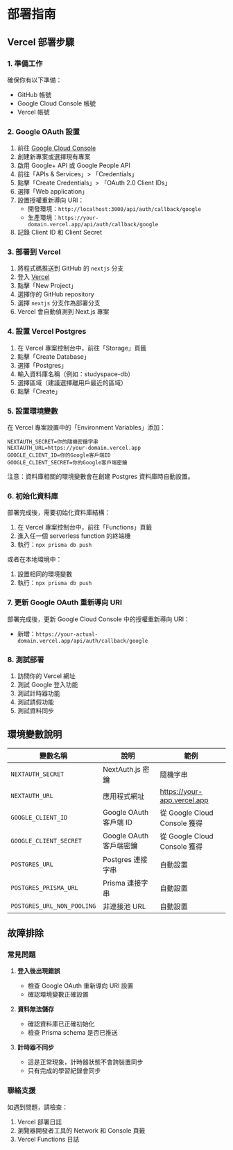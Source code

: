 # 部署指南

## Vercel 部署步驟

### 1. 準備工作

確保你有以下準備：
- GitHub 帳號
- Google Cloud Console 帳號
- Vercel 帳號

### 2. Google OAuth 設置

1. 前往 [Google Cloud Console](https://console.cloud.google.com/)
2. 創建新專案或選擇現有專案
3. 啟用 Google+ API 或 Google People API
4. 前往「APIs & Services」> 「Credentials」
5. 點擊「Create Credentials」> 「OAuth 2.0 Client IDs」
6. 選擇「Web application」
7. 設置授權重新導向 URI：
   - 開發環境：`http://localhost:3000/api/auth/callback/google`
   - 生產環境：`https://your-domain.vercel.app/api/auth/callback/google`
8. 記錄 Client ID 和 Client Secret

### 3. 部署到 Vercel

1. 將程式碼推送到 GitHub 的 `nextjs` 分支
2. 登入 [Vercel](https://vercel.com)
3. 點擊「New Project」
4. 選擇你的 GitHub repository
5. 選擇 `nextjs` 分支作為部署分支
6. Vercel 會自動偵測到 Next.js 專案

### 4. 設置 Vercel Postgres

1. 在 Vercel 專案控制台中，前往「Storage」頁籤
2. 點擊「Create Database」
3. 選擇「Postgres」
4. 輸入資料庫名稱（例如：studyspace-db）
5. 選擇區域（建議選擇離用戶最近的區域）
6. 點擊「Create」

### 5. 設置環境變數

在 Vercel 專案設置中的「Environment Variables」添加：

```
NEXTAUTH_SECRET=你的隨機密鑰字串
NEXTAUTH_URL=https://your-domain.vercel.app
GOOGLE_CLIENT_ID=你的Google客戶端ID
GOOGLE_CLIENT_SECRET=你的Google客戶端密鑰
```

注意：資料庫相關的環境變數會在創建 Postgres 資料庫時自動設置。

### 6. 初始化資料庫

部署完成後，需要初始化資料庫結構：

1. 在 Vercel 專案控制台中，前往「Functions」頁籤
2. 進入任一個 serverless function 的終端機
3. 執行：`npx prisma db push`

或者在本地環境中：
1. 設置相同的環境變數
2. 執行：`npx prisma db push`

### 7. 更新 Google OAuth 重新導向 URI

部署完成後，更新 Google Cloud Console 中的授權重新導向 URI：
- 新增：`https://your-actual-domain.vercel.app/api/auth/callback/google`

### 8. 測試部署

1. 訪問你的 Vercel 網址
2. 測試 Google 登入功能
3. 測試計時器功能
4. 測試請假功能
5. 測試資料同步

## 環境變數說明

| 變數名稱 | 說明 | 範例 |
|---------|------|------|
| `NEXTAUTH_SECRET` | NextAuth.js 密鑰 | 隨機字串 |
| `NEXTAUTH_URL` | 應用程式網址 | https://your-app.vercel.app |
| `GOOGLE_CLIENT_ID` | Google OAuth 客戶端 ID | 從 Google Cloud Console 獲得 |
| `GOOGLE_CLIENT_SECRET` | Google OAuth 客戶端密鑰 | 從 Google Cloud Console 獲得 |
| `POSTGRES_URL` | Postgres 連接字串 | 自動設置 |
| `POSTGRES_PRISMA_URL` | Prisma 連接字串 | 自動設置 |
| `POSTGRES_URL_NON_POOLING` | 非連接池 URL | 自動設置 |

## 故障排除

### 常見問題

1. **登入後出現錯誤**
   - 檢查 Google OAuth 重新導向 URI 設置
   - 確認環境變數正確設置

2. **資料無法儲存**
   - 確認資料庫已正確初始化
   - 檢查 Prisma schema 是否已推送

3. **計時器不同步**
   - 這是正常現象，計時器狀態不會跨裝置同步
   - 只有完成的學習紀錄會同步

### 聯絡支援

如遇到問題，請檢查：
1. Vercel 部署日誌
2. 瀏覽器開發者工具的 Network 和 Console 頁籤
3. Vercel Functions 日誌